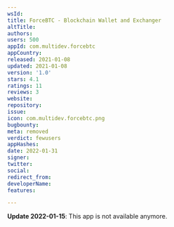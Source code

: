 ```yaml
---
wsId: 
title: ForceBTC - Blockchain Wallet and Exchanger
altTitle: 
authors: 
users: 500
appId: com.multidev.forcebtc
appCountry: 
released: 2021-01-08
updated: 2021-01-08
version: '1.0'
stars: 4.1
ratings: 11
reviews: 3
website: 
repository: 
issue: 
icon: com.multidev.forcebtc.png
bugbounty: 
meta: removed
verdict: fewusers
appHashes: 
date: 2022-01-31
signer: 
twitter: 
social: 
redirect_from: 
developerName: 
features: 

---
```


**Update 2022-01-15**: This app is not available anymore.
